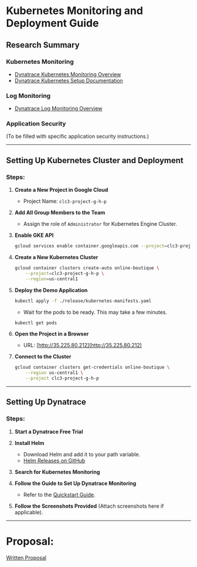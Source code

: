 # Kubernetes Monitoring and Deployment Guide

## Research Summary

### Kubernetes Monitoring
- [Dynatrace Kubernetes Monitoring Overview](https://www.dynatrace.com/technologies/kubernetes-monitoring/)
- [Dynatrace Kubernetes Setup Documentation](https://docs.dynatrace.com/docs/ingest-from/setup-on-k8s)


### Log Monitoring
- [Dynatrace Log Monitoring Overview](https://www.dynatrace.com/de/platform/log-monitoring/)

### Application Security

(To be filled with specific application security instructions.)

---

## Setting Up Kubernetes Cluster and Deployment

### Steps:

1. **Create a New Project in Google Cloud**
   - Project Name: `clc3-project-g-h-p`

2. **Add All Group Members to the Team**
   - Assign the role of `Administrator` for Kubernetes Engine Cluster.

3. **Enable GKE API**
   ```bash
   gcloud services enable container.googleapis.com --project=clc3-project-g-h-p
   ```

4. **Create a New Kubernetes Cluster**
   ```bash
   gcloud container clusters create-auto online-boutique \
       --project=clc3-project-g-h-p \
       --region=us-central1
   ```

5. **Deploy the Demo Application**
   ```bash
   kubectl apply -f ./release/kubernetes-manifests.yaml
   ```
   - Wait for the pods to be ready. This may take a few minutes.
   ```bash
   kubectl get pods
   ```

6. **Open the Project in a Browser**
   - URL: [http://35.225.80.212](http://35.225.80.212)

7. **Connect to the Cluster**
   ```bash
   gcloud container clusters get-credentials online-boutique \
       --region us-central1 \
       --project clc3-project-g-h-p
   ```

---

## Setting Up Dynatrace

### Steps:

1. **Start a Dynatrace Free Trial**

2. **Install Helm**
   - Download Helm and add it to your path variable.
   - [Helm Releases on GitHub](https://github.com/helm/helm/releases)

3. **Search for Kubernetes Monitoring**

4. **Follow the Guide to Set Up Dynatrace Monitoring**
   - Refer to the [Quickstart Guide](https://docs.dynatrace.com/docs/ingest-from/setup-on-k8s/quickstart).

5. **Follow the Screenshots Provided** (Attach screenshots here if applicable).

---


# Proposal:

[Written Proposal](proposal.md)
